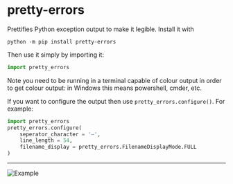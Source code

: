 # pretty-errors

Prettifies Python exception output to make it legible. Install it with
```
python -m pip install pretty-errors
```

Then use it simply by importing it:
```python
import pretty_errors
```
Note you need to be running in a terminal capable of colour output in order to get colour output: in Windows
this means powershell, cmder, etc.

If you want to configure the output then use `pretty_errors.configure()`.  For example:
```python
import pretty_errors
pretty_errors.configure(
    seperator_character = '—',
    line_length = 54,
    filename_display = pretty_errors.FilenameDisplayMode.FULL
)
```
---
![Example](https://i.imgur.com/0jpEqob.png)
